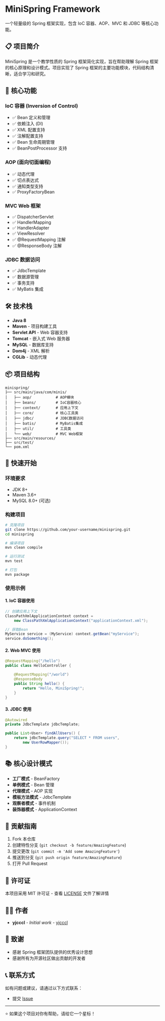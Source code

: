 # MiniSpring Framework

一个轻量级的 Spring 框架实现，包含 IoC 容器、AOP、MVC 和 JDBC 等核心功能。

## 📋 项目简介

MiniSpring 是一个教学性质的 Spring 框架简化实现，旨在帮助理解 Spring 框架的核心原理和设计模式。项目实现了 Spring 框架的主要功能模块，代码结构清晰，适合学习和研究。

## 🚀 核心功能

### IoC 容器 (Inversion of Control)

- ✅ Bean 定义和管理
- ✅ 依赖注入 (DI)
- ✅ XML 配置支持
- ✅ 注解配置支持
- ✅ Bean 生命周期管理
- ✅ BeanPostProcessor 支持

### AOP (面向切面编程)

- ✅ 动态代理
- ✅ 切点表达式
- ✅ 通知类型支持
- ✅ ProxyFactoryBean

### MVC Web 框架

- ✅ DispatcherServlet
- ✅ HandlerMapping
- ✅ HandlerAdapter
- ✅ ViewResolver
- ✅ @RequestMapping 注解
- ✅ @ResponseBody 注解

### JDBC 数据访问

- ✅ JdbcTemplate
- ✅ 数据源管理
- ✅ 事务支持
- ✅ MyBatis 集成

## 🛠️ 技术栈

- **Java 8**
- **Maven** - 项目构建工具
- **Servlet API** - Web 容器支持
- **Tomcat** - 嵌入式 Web 服务器
- **MySQL** - 数据库支持
- **Dom4j** - XML 解析
- **CGLib** - 动态代理

## 📦 项目结构

```
minispring/
├── src/main/java/com/minis/
│   ├── aop/           # AOP模块
│   ├── beans/         # IoC容器核心
│   ├── context/       # 应用上下文
│   ├── core/          # 核心工具类
│   ├── jdbc/          # JDBC数据访问
│   ├── batis/         # MyBatis集成
│   ├── util/          # 工具类
│   └── web/           # MVC Web框架
├── src/main/resources/
├── src/test/
└── pom.xml
```

## 🔧 快速开始

### 环境要求

- JDK 8+
- Maven 3.6+
- MySQL 8.0+ (可选)

### 构建项目

```bash
# 克隆项目
git clone https://github.com/your-username/minispring.git
cd minispring

# 编译项目
mvn clean compile

# 运行测试
mvn test

# 打包
mvn package
```

### 使用示例

#### 1. IoC 容器使用

```java
// 创建应用上下文
ClassPathXmlApplicationContext context =
    new ClassPathXmlApplicationContext("applicationContext.xml");

// 获取Bean
MyService service = (MyService) context.getBean("myService");
service.doSomething();
```

#### 2. Web MVC 使用

```java
@RequestMapping("/hello")
public class HelloController {

    @RequestMapping("/world")
    @ResponseBody
    public String hello() {
        return "Hello, MiniSpring!";
    }
}
```

#### 3. JDBC 使用

```java
@Autowired
private JdbcTemplate jdbcTemplate;

public List<User> findAllUsers() {
    return jdbcTemplate.query("SELECT * FROM users",
        new UserRowMapper());
}
```

## 📚 核心设计模式

- **工厂模式** - BeanFactory
- **单例模式** - Bean 管理
- **代理模式** - AOP 实现
- **模板方法模式** - JdbcTemplate
- **观察者模式** - 事件机制
- **装饰器模式** - ApplicationContext

## 🤝 贡献指南

1. Fork 本仓库
2. 创建特性分支 (`git checkout -b feature/AmazingFeature`)
3. 提交更改 (`git commit -m 'Add some AmazingFeature'`)
4. 推送到分支 (`git push origin feature/AmazingFeature`)
5. 打开 Pull Request

## 📄 许可证

本项目采用 MIT 许可证 - 查看 [LICENSE](LICENSE) 文件了解详情

## 👨‍💻 作者

- **yjcccl** - *Initial work* - [yjcccl](https://github.com/yjcccl)

## 🙏 致谢

- 感谢 Spring 框架团队提供的优秀设计思想
- 感谢所有为开源社区做出贡献的开发者

## 📞 联系方式

如有问题或建议，请通过以下方式联系：

- 提交 [Issue](https://github.com/yjcccl/minispring/issues)

---

⭐ 如果这个项目对你有帮助，请给它一个星标！
